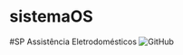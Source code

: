 # sistemaOS
#SP Assistência Eletrodomésticos
![GitHub](https://shields-io.translate.goog/github/license/thainarapires/sistemaOS?color=pink&style=for-the-badge)
